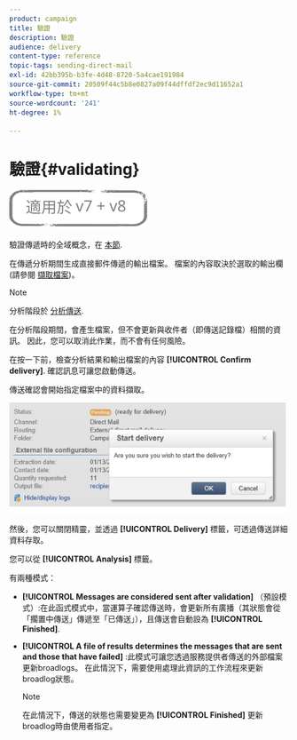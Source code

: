 ```yaml
---
product: campaign
title: 驗證
description: 驗證
audience: delivery
content-type: reference
topic-tags: sending-direct-mail
exl-id: 42bb395b-b3fe-4d48-8720-5a4cae191984
source-git-commit: 20509f44c5b8e0827a09f44dffdf2ec9d11652a1
workflow-type: tm+mt
source-wordcount: '241'
ht-degree: 1%

---
```


# 驗證{#validating}

![](../../assets/common.svg)

驗證傳遞時的全域概念，在 [本節](steps-validating-the-delivery.md).

在傳遞分析期間生成直接郵件傳遞的輸出檔案。 檔案的內容取決於選取的輸出欄(請參閱 [擷取檔案](defining-the-direct-mail-content.md#extraction-file))。

>[!NOTE]
>
>分析階段於 [分析傳送](steps-validating-the-delivery.md#analyzing-the-delivery).

在分析階段期間，會產生檔案，但不會更新與收件者（即傳送記錄檔）相關的資訊。 因此，您可以取消此作業，而不會有任何風險。

在按一下前，檢查分析結果和輸出檔案的內容 **[!UICONTROL Confirm delivery]**. 確認訊息可讓您啟動傳送。

傳送確認會開始指定檔案中的資料擷取。

![](assets/s_ncs_user_postal_del_send_confirm_postal.png)

然後，您可以關閉精靈，並透過 **[!UICONTROL Delivery]** 標籤，可透過傳送詳細資料存取。

您可以從 **[!UICONTROL Analysis]** 標籤。

有兩種模式：

* **[!UICONTROL Messages are considered sent after validation]** （預設模式）:在此函式模式中，當運算子確認傳送時，會更新所有廣播（其狀態會從「擱置中傳送」傳遞至「已傳送」），且傳送會自動設為 **[!UICONTROL Finished]**.
* **[!UICONTROL A file of results determines the messages that are sent and those that have failed]** :此模式可讓您透過服務提供者傳送的外部檔案更新broadlogs。 在此情況下，需要使用處理此資訊的工作流程來更新broadlog狀態。

   >[!NOTE]
   >
   >在此情況下，傳送的狀態也需要變更為 **[!UICONTROL Finished]** 更新broadlog時由使用者指定。
